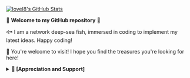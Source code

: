 [![lovel8's GitHub Stats](https://github-readme-stats.zohan.tech/api?username=lovel8&show_icons=true&hide=contribs,prs&include_all_commits=true&bg_color=de9ed1,cb9ede,ab9ede&title_color=fff&text_color=fff&icon_color=fff)](https://github.com/lovel8)

💖 **Welcome to my GitHub repository** 🚀

🐟️ I am a network deep-sea fish, immersed in coding to implement my latest ideas. Happy coding!

🎉 You're welcome to visit! I hope you find the treasures you're looking for here!

<details><summary><strong> 🧧 [Appreciation and Support] </strong></summary>
  
🎁 *Your appreciation and support greatly motivate me to continue innovating and producing valuable work consistently.*

  
💖 **Your support is the driving force behind my continuous progress!** 🚀

</details>
